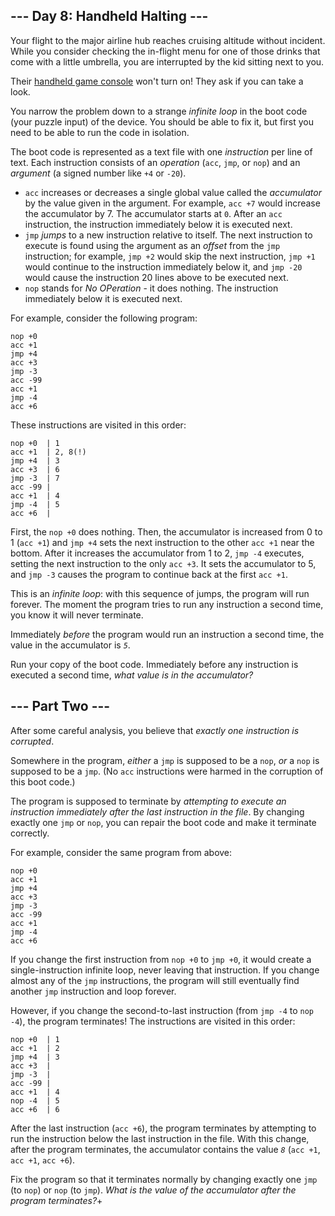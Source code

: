 
## --- Day 8: Handheld Halting ---

Your flight to the major airline hub reaches cruising altitude without incident. While you consider checking the in-flight menu for one of those drinks that come with a little umbrella, you are interrupted by the kid sitting next to you.

Their  [handheld game console](https://en.wikipedia.org/wiki/Handheld_game_console)  won't turn on! They ask if you can take a look.

You narrow the problem down to a strange  _infinite loop_  in the  boot code  (your puzzle input) of the device. You should be able to fix it, but first you need to be able to run the code in isolation.

The boot code is represented as a text file with one  _instruction_  per line of text. Each instruction consists of an  _operation_  (`acc`,  `jmp`, or  `nop`) and an  _argument_  (a signed number like  `+4`  or  `-20`).

-   `acc`  increases or decreases a single global value called the  _accumulator_  by the value given in the argument. For example,  `acc +7`  would increase the accumulator by 7. The accumulator starts at  `0`. After an  `acc`  instruction, the instruction immediately below it is executed next.
-   `jmp`  _jumps_  to a new instruction relative to itself. The next instruction to execute is found using the argument as an  _offset_  from the  `jmp`  instruction; for example,  `jmp +2`  would skip the next instruction,  `jmp +1`  would continue to the instruction immediately below it, and  `jmp -20`  would cause the instruction 20 lines above to be executed next.
-   `nop`  stands for  _No OPeration_  - it does nothing. The instruction immediately below it is executed next.

For example, consider the following program:

```
nop +0
acc +1
jmp +4
acc +3
jmp -3
acc -99
acc +1
jmp -4
acc +6

```

These instructions are visited in this order:

```
nop +0  | 1
acc +1  | 2, 8(!)
jmp +4  | 3
acc +3  | 6
jmp -3  | 7
acc -99 |
acc +1  | 4
jmp -4  | 5
acc +6  |

```

First, the  `nop +0`  does nothing. Then, the accumulator is increased from 0 to 1 (`acc +1`) and  `jmp +4`  sets the next instruction to the other  `acc +1`  near the bottom. After it increases the accumulator from 1 to 2,  `jmp -4`  executes, setting the next instruction to the only  `acc +3`. It sets the accumulator to 5, and  `jmp -3`  causes the program to continue back at the first  `acc +1`.

This is an  _infinite loop_: with this sequence of jumps, the program will run forever. The moment the program tries to run any instruction a second time, you know it will never terminate.

Immediately  _before_  the program would run an instruction a second time, the value in the accumulator is  _`5`_.

Run your copy of the boot code. Immediately before any instruction is executed a second time,  _what value is in the accumulator?_


## --- Part Two ---

After some careful analysis, you believe that  _exactly one instruction is corrupted_.

Somewhere in the program,  _either_  a  `jmp`  is supposed to be a  `nop`,  _or_  a  `nop`  is supposed to be a  `jmp`. (No  `acc`  instructions were harmed in the corruption of this boot code.)

The program is supposed to terminate by  _attempting to execute an instruction immediately after the last instruction in the file_. By changing exactly one  `jmp`  or  `nop`, you can repair the boot code and make it terminate correctly.

For example, consider the same program from above:

```
nop +0
acc +1
jmp +4
acc +3
jmp -3
acc -99
acc +1
jmp -4
acc +6

```

If you change the first instruction from  `nop +0`  to  `jmp +0`, it would create a single-instruction infinite loop, never leaving that instruction. If you change almost any of the  `jmp`  instructions, the program will still eventually find another  `jmp`  instruction and loop forever.

However, if you change the second-to-last instruction (from  `jmp -4`  to  `nop -4`), the program terminates! The instructions are visited in this order:

```
nop +0  | 1
acc +1  | 2
jmp +4  | 3
acc +3  |
jmp -3  |
acc -99 |
acc +1  | 4
nop -4  | 5
acc +6  | 6

```

After the last instruction (`acc +6`), the program terminates by attempting to run the instruction below the last instruction in the file. With this change, after the program terminates, the accumulator contains the value  _`8`_  (`acc +1`,  `acc +1`,  `acc +6`).

Fix the program so that it terminates normally by changing exactly one  `jmp`  (to  `nop`) or  `nop`  (to  `jmp`).  _What is the value of the accumulator after the program terminates?_+
